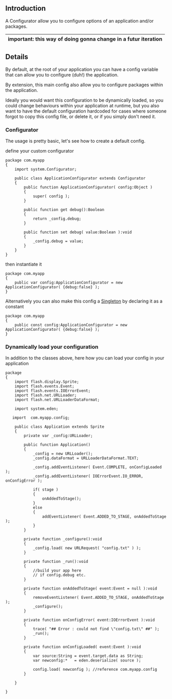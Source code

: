 ## Introduction ##

A Configurator allow you to configure options of an application and/or packages.

| **important:** this way of doing gonna change in a futur iteration |
|:-------------------------------------------------------------------|

## Details ##

By default, at the root of your application you can have a config variable
that can allow you to configure (duh!) the application.

By extension, this main config also allow you to configure packages within the application.

Ideally you would want this configuration to be dynamically loaded,
so you could change behaviours within your application at runtime,
but you also want to have the default configuration hardcoded for cases
where someone forgot to copy this config file, or delete it, or if you simply
don't need it.


### Configurator ###

The usage is pretty basic, let's see how to create a default config.

define your custom configurator
```
package com.myapp
{
    import system.Configurator;
    
    public class ApplicationConfigurator extends Configurator
    {
        public function ApplicationConfigurator( config:Object )
        {
            super( config );
        }

        public function get debug():Boolean
        {
            return _config.debug;
        }

        public function set debug( value:Boolean ):void
        {
            _config.debug = value;
        }
    }
}
```

then instantiate it
```
package com.myapp
{
    public var config:ApplicationConfigurator = new ApplicationConfigurator( {debug:false} );
}
```

Alternatively you can also make this config a [Singleton](Singleton.md) by declaring it as a constant
```
package com.myapp
{
    public const config:ApplicationConfigurator = new ApplicationConfigurator( {debug:false} );
}
```


### Dynamically load your configuration ###

In addition to the classes above, here how you can load your config in your application

```
package
{
    import flash.display.Sprite;
    import flash.events.Event;
    import flash.events.IOErrorEvent;
    import flash.net.URLLoader;
    import flash.net.URLLoaderDataFormat;

    import system.eden;

   import  com.myapp.config;

    public class Application extends Sprite
    {
        private var _config:URLLoader;

        public function Application()
        {
            _config = new URLLoader();
            _config.dataFormat = URLLoaderDataFormat.TEXT;
       
            _config.addEventListener( Event.COMPLETE, onConfigLoaded );
            _config.addEventListener( IOErrorEvent.IO_ERROR, onConfigError );

            if( stage )
            {
                onAddedToStage();
            }
            else
            {
                addEventListener( Event.ADDED_TO_STAGE, onAddedToStage );
            }
        }

        private function _configure():void
        {
            _config.load( new URLRequest( "config.txt" ) );
        }

        private function _run():void
        {
            //build your app here
            // if config.debug etc.
        }

        private function onAddedToStage( event:Event = null ):void
        {
            removeEventListener( Event.ADDED_TO_STAGE, onAddedToStage );
            _configure();
        }

        private function onConfigError( event:IOErrorEvent ):void
        {
            trace( "## Error : could not find \"config.txt\" ##" );
            _run();
        }

        private function onConfigLoaded( event:Event ):void
        {
            var source:String = event.target.data as String;
            var newconfig:*   = eden.deserialize( source );

            config.load( newconfig ); //reference com.myapp.config
        }

    }

}
```